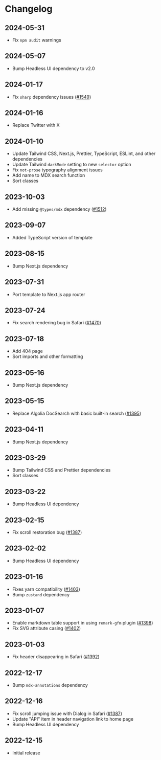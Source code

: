 # Changelog

## 2024-05-31

- Fix `npm audit` warnings

## 2024-05-07

- Bump Headless UI dependency to v2.0

## 2024-01-17

- Fix `sharp` dependency issues ([#1549](https://github.com/tailwindlabs/tailwindui-issues/issues/1549))

## 2024-01-16

- Replace Twitter with X

## 2024-01-10

- Update Tailwind CSS, Next.js, Prettier, TypeScript, ESLint, and other dependencies
- Update Tailwind `darkMode` setting to new `selector` option
- Fix `not-prose` typography alignment issues
- Add name to MDX search function
- Sort classes

## 2023-10-03

- Add missing `@types/mdx` dependency ([#1512](https://github.com/tailwindlabs/tailwindui-issues/issues/1512))

## 2023-09-07

- Added TypeScript version of template

## 2023-08-15

- Bump Next.js dependency

## 2023-07-31

- Port template to Next.js app router

## 2023-07-24

- Fix search rendering bug in Safari ([#1470](https://github.com/tailwindlabs/tailwindui-issues/issues/1470))

## 2023-07-18

- Add 404 page
- Sort imports and other formatting

## 2023-05-16

- Bump Next.js dependency

## 2023-05-15

- Replace Algolia DocSearch with basic built-in search ([#1395](https://github.com/tailwindlabs/tailwindui-issues/issues/1395))

## 2023-04-11

- Bump Next.js dependency

## 2023-03-29

- Bump Tailwind CSS and Prettier dependencies
- Sort classes

## 2023-03-22

- Bump Headless UI dependency

## 2023-02-15

- Fix scroll restoration bug ([#1387](https://github.com/tailwindlabs/tailwindui-issues/issues/1387))

## 2023-02-02

- Bump Headless UI dependency

## 2023-01-16

- Fixes yarn compatibility ([#1403](https://github.com/tailwindlabs/tailwindui-issues/issues/1403))
- Bump `zustand` dependency

## 2023-01-07

- Enable markdown table support in using `remark-gfm` plugin ([#1398](https://github.com/tailwindlabs/tailwindui-issues/issues/1398))
- Fix SVG attribute casing ([#1402](https://github.com/tailwindlabs/tailwindui-issues/issues/1402))

## 2023-01-03

- Fix header disappearing in Safari ([#1392](https://github.com/tailwindlabs/tailwindui-issues/issues/1392))

## 2022-12-17

- Bump `mdx-annotations` dependency

## 2022-12-16

- Fix scroll jumping issue with Dialog in Safari ([#1387](https://github.com/tailwindlabs/tailwindui-issues/issues/1387))
- Update "API" item in header navigation link to home page
- Bump Headless UI dependency

## 2022-12-15

- Initial release
